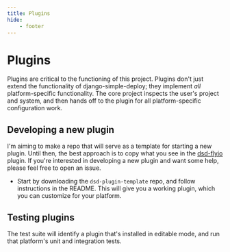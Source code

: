 ```yaml
---
title: Plugins
hide:
    - footer
---
```


# Plugins

Plugins are critical to the functioning of this project. Plugins don't just extend the functionality of django-simple-deploy; they implement *all* platform-specific functionality. The core project inspects the user's project and system, and then hands off to the plugin for all platform-specific configuration work.

## Developing a new plugin

I'm aiming to make a repo that will serve as a template for starting a new plugin. Until then, the best approach is to copy what you see in the [dsd-flyio](https://github.com/django-simple-deploy/dsd-flyio) plugin. If you're interested in developing a new plugin and want some help, please feel free to open an issue.

- Start by downloading the `dsd-plugin-template` repo, and follow instructions in the README. This will give you a working plugin, which you can customize for your platform.

## Testing plugins

The test suite will identify a plugin that's installed in editable mode, and run that platform's unit and integration tests.
